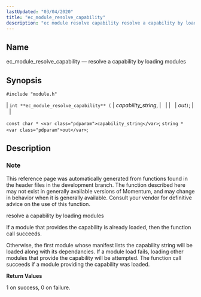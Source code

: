 ```yaml
---
lastUpdated: "03/04/2020"
title: "ec_module_resolve_capability"
description: "ec module resolve capability resolve a capability by loading modules int ec module resolve capability capability string out const char capability string string out This reference page was automatically generated from functions found in the header files in the development branch The function described here may not exist in generally..."
---
```


<a name="apis.ec_module_resolve_capability"></a> 
## Name

ec_module_resolve_capability — resolve a capability by loading modules

## Synopsis

`#include "module.h"`

| `int **ec_module_resolve_capability** (` | <var class="pdparam">capability_string</var>, |   |
|   | <var class="pdparam">out</var>`)`; |   |

`const char * <var class="pdparam">capability_string</var>`;
`string * <var class="pdparam">out</var>`;<a name="idp58002528"></a> 
## Description

### Note

This reference page was automatically generated from functions found in the header files in the development branch. The function described here may not exist in generally available versions of Momentum, and may change in behavior when it is generally available. Consult your vendor for definitive advice on the use of this function.

resolve a capability by loading modules

If a module that provides the capability is already loaded, then the function call succeeds.

Otherwise, the first module whose manifest lists the capability string will be loaded along with its dependancies. If a module load fails, loading other modules that provide the capability will be attempted. The function call succeeds if a module providing the capability was loaded.

**<a name="idp58006688"></a> Return Values**

1 on success, 0 on failure.
